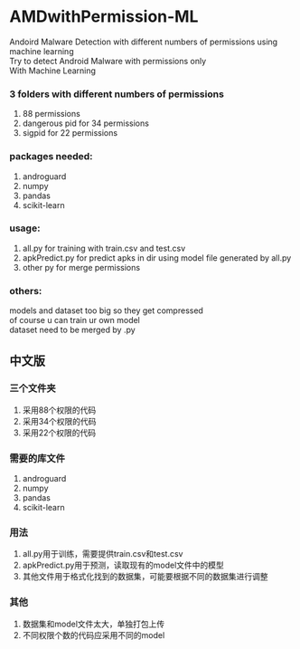 # AMDwithPermission-ML
Andoird Malware Detection with different numbers of permissions using machine learning  
Try to detect Android Malware with permissions only  
With Machine Learning  

### 3 folders with different numbers of permissions  

1. 88 permissions  
2. dangerous pid for 34 permissions  
3. sigpid for 22 permissions  

### packages needed:

1. androguard
2. numpy
3. pandas
4. scikit-learn

### usage:

1. all.py for training with train.csv and test.csv
2. apkPredict.py for predict apks in dir using model file generated by all.py
3. other py for merge permissions

### others:

models and dataset too big so they get compressed  
of course u can train ur own model  
dataset need to be merged by .py  

## 中文版

### 三个文件夹

1. 采用88个权限的代码
2. 采用34个权限的代码
3. 采用22个权限的代码

### 需要的库文件

1. androguard
2. numpy
3. pandas
4. scikit-learn

### 用法

1. all.py用于训练，需要提供train.csv和test.csv
2. apkPredict.py用于预测，读取现有的model文件中的模型  
3. 其他文件用于格式化找到的数据集，可能要根据不同的数据集进行调整

### 其他

1. 数据集和model文件太大，单独打包上传
2. 不同权限个数的代码应采用不同的model

